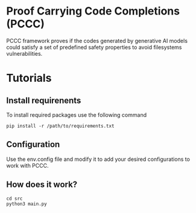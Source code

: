 # Proof Carrying Code Completions (PCCC) 
PCCC framework proves if the codes generated by generative AI models could satisfy a set of predefined safety properties to avoid filesystems vulnerabilities.


# Tutorials
## Install requirenents
To install required packages use the following command
```
pip install -r /path/to/requirements.txt
```
## Configuration
Use the env.config file and modify it to add your desired configurations to work with PCCC.
## How does it work?

```
cd src
python3 main.py
```

